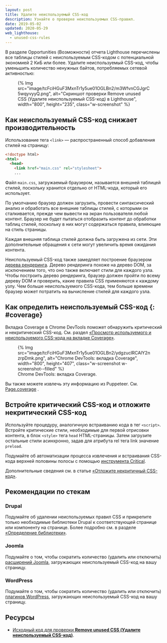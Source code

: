 ```yaml
---
layout: post
title: Удалите неиспользуемый CSS-код
description: Узнайте о проверке неиспользуемых CSS-правил.
date: 2019-05-02
updated: 2020-05-29
web_lighthouse:
  - unused-css-rules
---
```


В разделе Opportunities (Возможности) отчета Lighthouse перечислены все таблицы стилей с неиспользуемым CSS-кодом с потенциальной экономией 2 КиБ или более. Удалите неиспользуемый CSS-код, чтобы уменьшить количество ненужных байтов, потребляемых сетевой активностью:

<figure class="w-figure">{% Img src="image/tcFciHGuF3MxnTr1y5ue01OGLBn2/m3WfvnCGJgrC5wqyvyyQ.png", alt="Скриншот проверки Remove unused CSS (Удалите неиспользуемый CSS-код) в Lighthouse", width="800", height="235", class="w-screenshot" %}</figure>

## Как неиспользуемый CSS-код снижает производительность

Использование тега `<link>` — распространенный способ добавления стилей на страницу:

```html
<!doctype html>
<html>
  <head>
    <link href="main.css" rel="stylesheet">
    ...
```

Файл `main.css`, загружаемый браузером, называется внешней таблицей стилей, поскольку хранится отдельно от HTML-кода, который его использует.

По умолчанию браузер должен загрузить, провести синтаксический анализ и обработать все внешние таблицы стилей, с которыми он сталкивается, прежде чем вывести на экран пользователя любой контент. Браузер не будет пытаться отобразить контент до обработки таблиц стилей, поскольку в них могут содержаться правила, влияющие на стиль страницы.

Каждая внешняя таблица стилей должна быть загружена из сети. Эти дополнительные обращения к сети могут увеличить время ожидания контента.

Неиспользуемый CSS-код также замедляет построение браузером [дерева рендеринга](https://developers.google.com/web/fundamentals/performance/critical-rendering-path/render-tree-construction). Дерево рендеринга похоже на дерево DOM, за исключением того, что оно также включает стили для каждого узла. Чтобы построить дерево рендеринга, браузер должен пройти по всему дереву DOM и проверить, какие правила CSS применяются к каждому узлу. Чем больше неиспользуемого CSS-кода, тем больше времени браузер может потратить на вычисление стилей для каждого узла.

## Как определить неиспользуемый CSS-код {: #coverage}

Вкладка Coverage в Chrome DevTools поможет обнаружить критический и некритический CSS-код. См. раздел [«Просмотр используемого и неиспользуемого CSS-кода на вкладке Coverage»](https://developers.google.com/web/tools/chrome-devtools/css/reference#coverage).

<figure class="w-figure">{% Img src="image/tcFciHGuF3MxnTr1y5ue01OGLBn2/ydgzuclRCAlY2nzrpDmk.png", alt="Chrome DevTools: вкладка Coverage", width="800", height="407", class="w-screenshot w-screenshot--filled" %} <figcaption class="w-figcaption"> Chrome DevTools: вкладка Coverage. </figcaption></figure>

Вы также можете извлечь эту информацию из Puppeteer. См. [Page.coverage](https://github.com/GoogleChrome/puppeteer/blob/master/docs/api.md#pagecoverage) .

## Встройте критический CSS-код и отложите некритический CSS-код

Используйте процедуру, аналогичную встраиванию кода в тег `<script>`. Встройте критические стили, необходимые для первой отрисовки контента, в блок `<style>` тега `head` HTML-страницы. Затем загрузите остальные стили асинхронно, задав для атрибута rel тега link значение `preload`.

Подумайте об автоматизации процесса извлечения и встраивания CSS-кода верхней половины полосы с помощью [инструмента Critical](https://github.com/addyosmani/critical/blob/master/README.md).

Дополнительные сведения см. в статье [«Отложите некритичный CSS-код»](/defer-non-critical-css).

## Рекомендации по стекам

### Drupal

Подумайте об удалении неиспользуемых правил CSS и прикрепите только необходимые библиотеки Drupal к соответствующей странице или компоненту на странице. Более подробно см. в разделе [«Определение библиотеки»](https://www.drupal.org/docs/8/creating-custom-modules/adding-stylesheets-css-and-javascript-js-to-a-drupal-8-module#library).

### Joomla

Подумайте о том, чтобы сократить количество (удалить или отключить) [расширений Joomla](https://extensions.joomla.org/), загружающих неиспользуемый CSS-код на вашу страницу.

### WordPress

Подумайте о том, чтобы сократить количество (удалить или отключить) [плагинов WordPress](https://wordpress.org/plugins/), загружающих неиспользуемый CSS-код на вашу страницу.

## Ресурсы

- [Исходный код для проверки **Remove unused CSS (Удалите неиспользуемый CSS-код)**](https://github.com/GoogleChrome/lighthouse/blob/master/lighthouse-core/audits/byte-efficiency/unused-css-rules.js).
